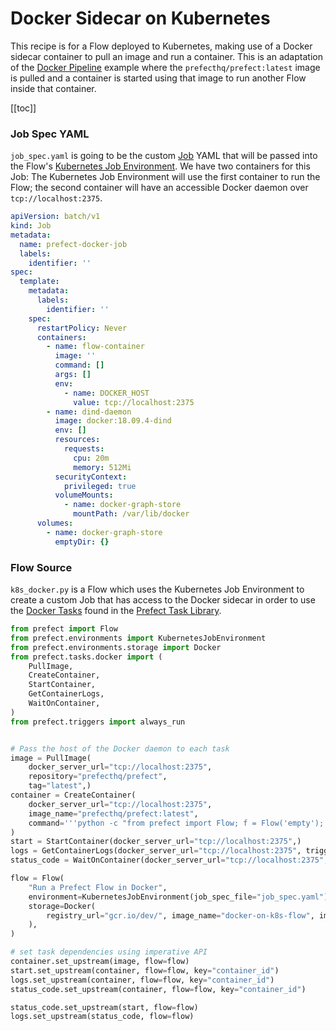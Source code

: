 # Docker Sidecar on Kubernetes

This recipe is for a Flow deployed to Kubernetes, making use of a Docker sidecar container to pull an image and run a container. This is an adaptation of the [Docker Pipeline](../../core/examples/imperative_docker.html) example where the `prefecthq/prefect:latest` image is pulled and a container is started using that image to run another Flow inside that container.

[[toc]]

### Job Spec YAML

`job_spec.yaml` is going to be the custom [Job](https://kubernetes.io/docs/concepts/workloads/controllers/jobs-run-to-completion/) YAML that will be passed into the Flow's [Kubernetes Job Environment](/cloud/execution/k8s_job_environment.html). We have two containers for this Job: The Kubernetes Job Environment will use the first container to run the Flow; the second container will have an accessible Docker daemon over `tcp://localhost:2375`.

```yaml
apiVersion: batch/v1
kind: Job
metadata:
  name: prefect-docker-job
  labels:
    identifier: ''
spec:
  template:
    metadata:
      labels:
        identifier: ''
    spec:
      restartPolicy: Never
      containers:
        - name: flow-container
          image: ''
          command: []
          args: []
          env:
            - name: DOCKER_HOST
              value: tcp://localhost:2375
        - name: dind-daemon
          image: docker:18.09.4-dind
          env: []
          resources:
            requests:
              cpu: 20m
              memory: 512Mi
          securityContext:
            privileged: true
          volumeMounts:
            - name: docker-graph-store
              mountPath: /var/lib/docker
      volumes:
        - name: docker-graph-store
          emptyDir: {}
```

### Flow Source

`k8s_docker.py` is a Flow which uses the Kubernetes Job Environment to create a custom Job that has access to the Docker sidecar in order to use the [Docker Tasks](/core/task_library/docker.html) found in the [Prefect Task Library](/core/task_library/).

```python
from prefect import Flow
from prefect.environments import KubernetesJobEnvironment
from prefect.environments.storage import Docker
from prefect.tasks.docker import (
    PullImage,
    CreateContainer,
    StartContainer,
    GetContainerLogs,
    WaitOnContainer,
)
from prefect.triggers import always_run


# Pass the host of the Docker daemon to each task
image = PullImage(
    docker_server_url="tcp://localhost:2375",
    repository="prefecthq/prefect",
    tag="latest",)
container = CreateContainer(
    docker_server_url="tcp://localhost:2375",
    image_name="prefecthq/prefect:latest",
    command='''python -c "from prefect import Flow; f = Flow('empty'); f.run()"''',
)
start = StartContainer(docker_server_url="tcp://localhost:2375",)
logs = GetContainerLogs(docker_server_url="tcp://localhost:2375", trigger=always_run)
status_code = WaitOnContainer(docker_server_url="tcp://localhost:2375",)

flow = Flow(
    "Run a Prefect Flow in Docker",
    environment=KubernetesJobEnvironment(job_spec_file="job_spec.yaml"),
    storage=Docker(
        registry_url="gcr.io/dev/", image_name="docker-on-k8s-flow", image_tag="0.1.0"
    ),
)

# set task dependencies using imperative API
container.set_upstream(image, flow=flow)
start.set_upstream(container, flow=flow, key="container_id")
logs.set_upstream(container, flow=flow, key="container_id")
status_code.set_upstream(container, flow=flow, key="container_id")

status_code.set_upstream(start, flow=flow)
logs.set_upstream(status_code, flow=flow)
```
